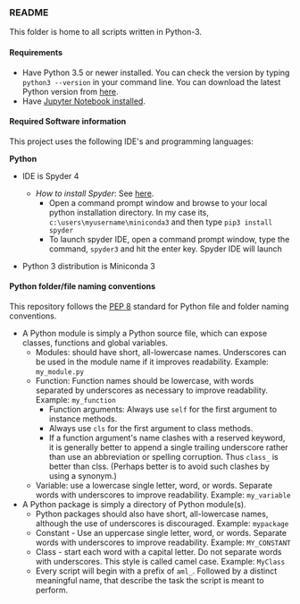 ### README

This folder is home to all scripts written in Python-3.

#### Requirements
* Have Python 3.5 or newer installed. You can check the version by typing `python3 --version` in your command line. You can download the latest Python version from [here](https://www.python.org/downloads/).
* Have [Jupyter Notebook installed](http://jupyter.readthedocs.io/en/latest/install.html).

#### Required Software information

This project uses the following IDE's and programming languages:

**Python**

- IDE is Spyder 4
	- *How to install Spyder*: See [here](https://docs.spyder-ide.org/installation.html). 
		- Open a command prompt window and browse to your local python installation directory. In my case its, `c:\users\myusername\miniconda3` and then type `pip3 install spyder`
		- To launch spyder IDE, open a command prompt window, type the command, `spyder3` and hit the enter key. Spyder IDE will launch
		
- Python 3 distribution is Miniconda 3

#### Python folder/file naming conventions

This repository follows the [PEP 8](https://www.python.org/dev/peps/pep-0008/) standard for Python file and folder naming conventions.

- A Python module is simply a Python source file, which can expose classes, functions and global variables.
	- Modules: should have short, all-lowercase names. Underscores can be used in the module name if it improves readability. Example: `my_module.py`
	- Function: Function names should be lowercase, with words separated by underscores as necessary to improve readability. Example: `my_function`
		- Function arguments: Always use `self` for the first argument to instance methods.
		- Always use `cls` for the first argument to class methods.
		- If a function argument's name clashes with a reserved keyword, it is generally better to append a single trailing underscore rather than use an abbreviation or spelling corruption. Thus `class_` is better than clss. (Perhaps better is to avoid such clashes by using a synonym.)
	- Variable: use a lowercase single letter, word, or words. Separate words with underscores to improve readability. Example: `my_variable`
- A Python package is simply a directory of Python module(s).
	- Python packages should also have short, all-lowercase names, although the use of underscores is discouraged. Example: `mypackage`
	- Constant - Use an uppercase single letter, word, or words. Separate words with underscores to improve readability. Example: `MY_CONSTANT`
	- Class - start each word with a capital letter. Do not separate words with underscores. This style is called camel case. Example: `MyClass`
	- Every script will begin with a prefix of `aml_`. Followed by a distinct meaningful name, that describe the task the script is meant to perform.

